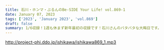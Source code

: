 ```yaml
---
title: 石川・ホンマ・ぶるんのBe-SIDE Your Life! vol.869-1
date: January 07, 2023
tags: ['2023', 'January 2023', 'vol.869']
draft: false
summary: 1/6収録！1週も休まず新年最初の収録です！石川さんのバタバタな大晦日です。
---
```


http://project-phi.ddo.jp/ishikawa/ishikawa869_1.mp3

